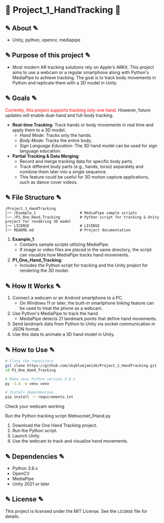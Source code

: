 # 📖 Project_1_HandTracking 📖

## ✎ About ✎
  - Unity, python, opencv, mediapipe

## ✎ Purpose of this project ✎
  - Most modern AR tracking solutions rely on Apple's ARKit. This project aims to use a webcam or a regular smartphone along with Python's MediaPipe to achieve tracking.
The goal is to track body movements in Python and replicate them with a 3D model in Unity.

## ✎ Goals ✎
<span style="color:red;">Currently, this project supports tracking only one hand.</span> However, future updates will enable dual-hand and full-body tracking.

- **Real-time Tracking**: Track hands or body movements in real time and apply them to a 3D model.
  - *Hand Mode*: Tracks only the hands.
  - *Body Mode*: Tracks the entire body.
  - *Sign Language Education*: The 3D hand model can be used for sign language education.
- **Partial Tracking & Data Merging**:
  - Record and merge tracking data for specific body parts.
  - Track different body parts (e.g., hands, torso) separately and combine them later into a single sequence.
  - This feature could be useful for 3D motion capture applications, such as dance cover videos.

## ✎ File Structure ✎
```
/Project_1_HandTracking
│── /Example_1                    # MediaPipe sample scripts
│── /P1_One_Hand_Tracking         # Python script for tracking & Unity project for rendering 3D model
│── LICENSE                       # LICENSE
│── README.md                     # Project documentation
```
1. **Example_1**:
   - Contains sample scripts utilizing MediaPipe.
   - If image or video files are placed in the same directory, the script can visualize how MediaPipe tracks hand movements.
2. **P1_One_Hand_Tracking**:
   - Includes the Python script for tracking and the Unity project for rendering the 3D model.

## ✎ How It Works ✎
1. Connect a webcam or an Android smartphone to a PC.
   - On Windows 11 or later, the built-in smartphone linking feature can be used to treat the phone as a webcam.
2. Use Python's MediaPipe to track the hand.
   - MediaPipe detects 21 landmark points that define hand movements.
3. Send landmark data from Python to Unity via socket communication in JSON format.
4. Use this data to animate a 3D hand model in Unity.

## ✎ How to Use ✎
```sh
# Clone the repository
git clone https://github.com/skybluejae126/Project_1_HandTracking.git
cd P1_One_Hand_Tracking
```
```sh
# Make venv Python version 3.8.x
py -3.8 -m venv venv
```
```sh
# Install dependencies
pip install -r requirements.txt
```

Check your webcam working

Run the Python tracking script
Websocket_1Hand.py

1. Download the One Hand Tracking project.
2. Run the Python script.
3. Launch Unity.
4. Use the webcam to track and visualize hand movements.

## ✎ Dependencies ✎
- Python 3.8.x
- OpenCV
- MediaPipe
- Unity 2021 or later

## ✎ License ✎
This project is licensed under the MIT License. See the `LICENSE` file for details.
